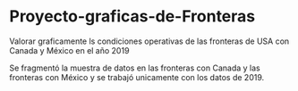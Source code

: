 # Proyecto-graficas-de-Fronteras
Valorar graficamente ls condiciones operativas de las fronteras de USA con Canada y México en el año 2019

Se fragmentó la muestra de datos en las fronteras con Canada y las fronteras con México y se trabajó unicamente con los datos de 2019.
